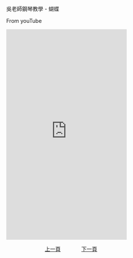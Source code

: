 ﻿---
---
吳老師鋼琴教學 - 蝴蝶

From youTube
<iframe width="320" height="560" src="https://www.youtube.com/embed/VvqL_rvC2RQ" title="蝴蝶" frameborder="0" allow="accelerometer; autoplay; clipboard-write; encrypted-media; gyroscope; picture-in-picture; web-share" allowfullscreen></iframe>


&nbsp;&nbsp;&nbsp;&nbsp;&nbsp;&nbsp;&nbsp;&nbsp;&nbsp;&nbsp;&nbsp;&nbsp;
&nbsp;&nbsp;&nbsp;&nbsp;&nbsp;&nbsp;&nbsp;&nbsp;&nbsp;&nbsp;&nbsp;&nbsp;
[上一頁](T-HappyBirthday)
&nbsp;&nbsp;&nbsp;&nbsp;&nbsp;&nbsp;&nbsp;&nbsp;&nbsp;&nbsp;&nbsp;&nbsp;
[下一頁](T-EdelWeiss)





